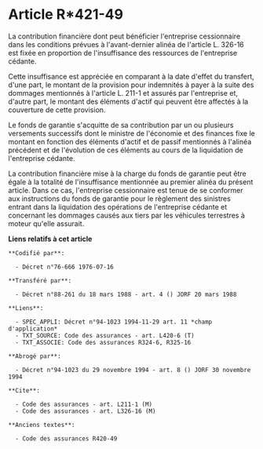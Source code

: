 # Article R*421-49

La contribution financière dont peut bénéficier l'entreprise cessionnaire dans les conditions prévues à l'avant-dernier
alinéa de l'article L. 326-16 est fixée en proportion de l'insuffisance des ressources de l'entreprise cédante.

Cette insuffisance est appréciée en comparant à la date d'effet du transfert, d'une part, le montant de la provision pour
indemnités à payer à la suite des dommages mentionnés à l'article L. 211-1 et assurés par l'entreprise et, d'autre part, le
montant des éléments d'actif qui peuvent être affectés à la couverture de cette provision.

Le fonds de garantie s'acquitte de sa contribution par un ou plusieurs versements successifs dont le ministre de l'économie
et des finances fixe le montant en fonction des éléments d'actif et de passif mentionnés à l'alinéa précédent et de
l'évolution de ces éléments au cours de la liquidation de l'entreprise cédante.

La contribution financière mise à la charge du fonds de garantie peut être égale à la totalité de l'insuffisance mentionnée
au premier alinéa du présent article. Dans ce cas, l'entreprise cessionnaire est tenue de se conformer aux instructions du
fonds de garantie pour le règlement des sinistres entrant dans la liquidation des opérations de l'entreprise cédante et
concernant les dommages causés aux tiers par les véhicules terrestres à moteur qu'elle assurait.

**Liens relatifs à cet article**

	**Codifié par**:

	  - Décret n°76-666 1976-07-16

	**Transféré par**:

	  - Décret n°88-261 du 18 mars 1988 - art. 4 () JORF 20 mars 1988

	**Liens**:

	  - SPEC_APPLI: Décret n°94-1023 1994-11-29 art. 11 *champ d'application*
	  - TXT_SOURCE: Code des assurances - art. L420-6 (T)
	  - TXT_ASSOCIE: Code des assurances R324-6, R325-16

	**Abrogé par**:

	  - Décret n°94-1023 du 29 novembre 1994 - art. 8 () JORF 30 novembre 1994

	**Cite**:

	  - Code des assurances - art. L211-1 (M)
	  - Code des assurances - art. L326-16 (M)

	**Anciens textes**:

	  - Code des assurances R420-49
